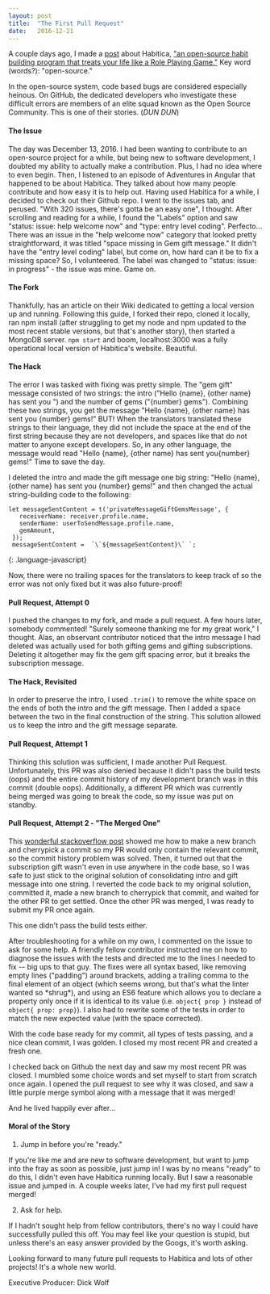 ```yaml
---
layout: post
title:  "The First Pull Request"
date:   2016-12-21
---
```


A couple days ago, I made a [post]() about Habitica, ["an open-source habit building program that treats your life like a Role Playing Game."](http://habitica.wikia.com/wiki/Habitica_Wiki) Key word (words?): "open-source."

In the open-source system, code based bugs are considered especially heinous. On GitHub, the dedicated developers who investigate these difficult errors are members of an elite squad known as the Open Source Community. This is one of their stories. (*DUN DUN*)

#### The Issue
The day was December 13, 2016. I had been wanting to contribute to an open-source project for a while, but being new to software development, I doubted my ability to actually make a contribution. Plus, I had no idea where to even begin. Then, I listened to an episode of Adventures in Angular that happened to be about Habitica. They talked about how many people contribute and how easy it is to help out. Having used Habitica for a while, I decided to check out their Github repo. I went to the issues tab, and perused. "With 320 issues, there's gotta be an easy one", I thought. After scrolling and reading for a while, I found the "Labels" option and saw "status: issue: help welcome now" and "type: entry level coding". Perfecto...
There was an issue in the "help welcome now" category that looked pretty straightforward, it was titled "space missing in Gem gift message." It didn't have the "entry level coding" label, but come on, how hard can it be to fix a missing space?
So, I volunteered. The label was changed to "status: issue: in progress" - the issue was mine.
Game on.

#### The Fork
Thankfully, has an article on their Wiki dedicated to getting a local version up and running. Following this guide, I forked their repo, cloned it locally, ran npm install (after struggling to get my node and npm updated to the most recent stable versions, but that's another story), then started a MongoDB server. `npm start` and boom, localhost:3000 was a fully operational local version of Habitica's website.
Beautiful.

#### The Hack
The error I was tasked with fixing was pretty simple. The "gem gift" message consisted of two strings: the intro ("Hello {name}, {other name} has sent you ") and the number of gems ("{number} gems"). Combining these two strings, you get the message "Hello {name}, {other name} has sent you {number} gems!" BUT! When the translators translated these strings to their language, they did not include the space at the end of the first string because they are not developers, and spaces like that do not matter to anyone except developers. So, in any other language, the message would read "Hello {name}, {other name} has sent you{number} gems!"  Time to save the day.

I deleted the intro and made the gift message one big string: "Hello {name}, {other name} has sent you {number} gems!" and then changed the actual string-building code to the following:
```
let messageSentContent = t('privateMessageGiftGemsMessage', {
   receiverName: receiver.profile.name,
   senderName: userToSendMessage.profile.name,
   gemAmount,
 });
 messageSentContent =  `\`${messageSentContent}\` `;
```
{: .language-javascript}

Now, there were no trailing spaces for the translators to keep track of so the error was not only fixed but it was also future-proof!

#### Pull Request, Attempt 0
I pushed the changes to my fork, and made a pull request.
A few hours later, somebody commented! "Surely someone thanking me for my great work," I thought.
Alas, an observant contributor noticed that the intro message I had deleted was actually used for both gifting gems and gifting subscriptions. Deleting it altogether may fix the gem gift spacing error, but it breaks the subscription message.

#### The Hack, Revisited
In order to preserve the intro, I used `.trim()` to remove the white space on the ends of both the intro and the gift message. Then I added a space between the two in the final construction of the string.
This solution allowed us to keep the intro and the gift message separate.

#### Pull Request, Attempt 1
Thinking this solution was sufficient, I made another Pull Request. Unfortunately, this PR was also denied because it didn't pass the build tests (oops) and the entire commit history of my development branch was in this commit (double oops).
Additionally, a different PR which was currently being merged was going to break the code, so my issue was put on standby.

#### Pull Request, Attempt 2 - "The Merged One"
This [wonderful stackoverflow post](http://stackoverflow.com/questions/2276686/git-only-push-up-the-most-recent-commit-to-github) showed me how to make a new branch and cherrypick a commit so my PR would only contain the relevant commit, so the commit history problem was solved. Then, it turned out that the subscription gift wasn't even in use anywhere in the code base, so I was safe to just stick to the original solution of consolidating intro and gift message into one string. I reverted the code back to my original solution, committed it, made a new branch to cherrypick that commit, and waited for the other PR to get settled. Once the other PR was merged, I was ready to submit my PR once again.

This one didn't pass the build tests either.

After troubleshooting for a while on my own, I commented on the issue to ask for some help. A friendly fellow contributor instructed me on how to diagnose the issues with the tests and directed me to the lines I needed to fix -- big ups to that guy. The fixes were all syntax based, like removing empty lines ("padding") around brackets, adding a trailing comma to the final element of an object (which seems wrong, but that's what the linter wanted so \*shrug\*), and using an ES6 feature which allows you to declare a property only once if it is identical to its value (i.e. `object{ prop }` instead of `object{ prop: prop}`). I also had to rewrite some of the tests in order to match the new expected value (with the space corrected).

With the code base ready for my commit, all types of tests passing, and a nice clean commit, I was golden. I closed my most recent PR and created a fresh one.

I checked back on Github the next day and saw my most recent PR was closed. I mumbled some choice words and set myself to start from scratch once again. I opened the pull request to see why it was closed, and saw a little purple merge symbol along with a message that it was merged!

And he lived happily ever after...

#### Moral of the Story
1) Jump in before you're "ready."

If you're like me and are new to software development, but want to jump into the fray as soon as possible, just jump in! I was by no means "ready" to do this, I didn't even have Habitica running locally. But I saw a reasonable issue and jumped in. A couple weeks later, I've had my first pull request merged!

2) Ask for help.

If I hadn't sought help from fellow contributors, there's no way I could have successfully pulled this off. You may feel like your question is stupid, but unless there's an easy answer provided by the Googs, it's worth asking.

Looking forward to many future pull requests to Habitica and lots of other projects! It's a whole new world.


Executive Producer: Dick Wolf
